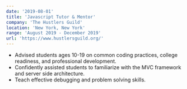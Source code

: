 ```yaml
---
date: '2019-08-01'
title: 'Javascript Tutor & Mentor'
company: 'The Hustlers Guild'
location: 'New York, New York'
range: 'August 2019 - December 2019'
url: 'https://www.hustlersguild.org/'
---
```


- Advised students ages 10-19 on common coding practices, college readiness, and professional development.
- Confidently assisted students to familiarize with the MVC framework and server side architecture.
- Teach effective debugging and problem solving skills.
